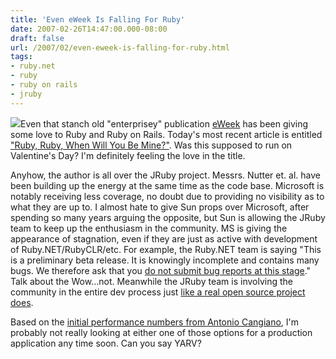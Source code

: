 ```yaml
---
title: 'Even eWeek Is Falling For Ruby'
date: 2007-02-26T14:47:00.000-08:00
draft: false
url: /2007/02/even-eweek-is-falling-for-ruby.html
tags: 
- ruby.net
- ruby
- ruby on rails
- jruby
---
```


[![](http://www.playes.net/Uploads/2005_5/2004717131011476.jpg)](http://www.playes.net/Uploads/2005_5/2004717131011476.jpg)Even that stanch old "enterprisey" publication [eWeek](http://www.eweek.com) has been giving some love to Ruby and Ruby on Rails. Today's most recent article is entitled ["Ruby, Ruby, When Will You Be Mine?"](http://www.eweek.com/article2/0,1895,2098322,00.asp). Was this supposed to run on Valentine's Day? I'm definitely feeling the love in the title.  
  
Anyhow, the author is all over the JRuby project. Messrs. Nutter et. al. have been building up the energy at the same time as the code base. Microsoft is notably receiving less coverage, no doubt due to providing no visibility as to what they are up to. I almost hate to give Sun props over Microsoft, after spending so many years arguing the opposite, but Sun is allowing the JRuby team to keep up the enthusiasm in the community. MS is giving the appearance of stagnation, even if they are just as active with development of Ruby.NET/RubyCLR/etc. For example, the Ruby.NET team is saying "This is a preliminary beta release. It is knowingly incomplete and contains many bugs. We therefore ask that you [do not submit bug reports at this stage](http://www.plas.fit.qut.edu.au/Ruby.NET/Download.aspx)." Talk about the Wow...not. Meanwhile the JRuby team is involving the community in the entire dev process just [like a real open source project does](http://jira.codehaus.org/browse/JRUBY).  
  
Based on the [initial performance numbers from Antonio Cangiano](http://www.antoniocangiano.com/articles/2007/02/19/ruby-implementations-shootout-ruby-vs-yarv-vs-jruby-vs-gardens-point-ruby-net-vs-rubinius-vs-cardinal), I'm probably not really looking at either one of those options for a production application any time soon. Can you say YARV?